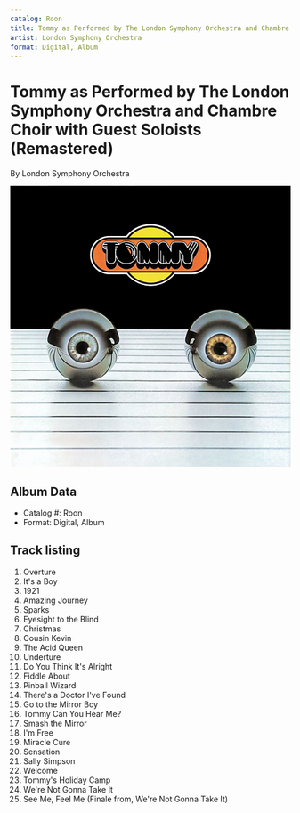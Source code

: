 ```yaml
---
catalog: Roon
title: Tommy as Performed by The London Symphony Orchestra and Chambre Choir with Guest Soloists (Remastered)
artist: London Symphony Orchestra
format: Digital, Album
---
```


# Tommy as Performed by The London Symphony Orchestra and Chambre Choir with Guest Soloists (Remastered)

By London Symphony Orchestra

![](../../assets/albumcovers/London_Symphony_Orchestra-Tommy_as_Performed_by_The_London_Symphony_Orchestra_and_Chambre_Choir_with_Guest_Soloists_Remastered.png)

## Album Data

- Catalog #: Roon
- Format: Digital, Album


## Track listing


1. Overture
2. It's a Boy
3. 1921
4. Amazing Journey
5. Sparks
6. Eyesight to the Blind
7. Christmas
8. Cousin Kevin
9. The Acid Queen
10. Underture
11. Do You Think It's Alright
12. Fiddle About
13. Pinball Wizard
14. There's a Doctor I've Found
15. Go to the Mirror Boy
16. Tommy Can You Hear Me?
17. Smash the Mirror
18. I'm Free
19. Miracle Cure
20. Sensation
21. Sally Simpson
22. Welcome
23. Tommy's Holiday Camp
24. We're Not Gonna Take It
25. See Me, Feel Me (Finale from, We're Not Gonna Take It)

